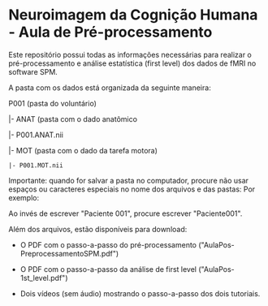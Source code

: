 # Neuroimagem da Cognição Humana - Aula de Pré-processamento

Este repositório possui todas as informações necessárias para realizar o pré-processamento e análise estatística (first level) dos dados de fMRI no software SPM.

A pasta com os dados está organizada da seguinte maneira:

P001 (pasta do voluntário)

|- ANAT (pasta com o dado anatômico

   |- P001.ANAT.nii
 
 |- MOT (pasta com o dado da tarefa motora)
 
    |- P001.MOT.nii
    
Importante: quando for salvar a pasta no computador, procure não usar espaços ou caracteres especiais no nome dos arquivos e das pastas:
Por exemplo:

Ao invés de escrever "Paciente 001", procure escrever "Paciente001".

Além dos arquivos, estão disponíveis para download:

- O PDF com o passo-a-passo do pré-processamento ("AulaPos-PreprocessamentoSPM.pdf")

- O PDF com o passo-a-passo da análise de first level ("AulaPos-1st_level.pdf")

- Dois vídeos (sem áudio) mostrando o passo-a-passo dos dois tutoriais.

